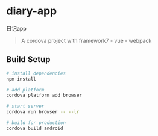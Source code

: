 # diary-app
日记app

> A cordova project with framework7 - vue - webpack

## Build Setup

``` bash
# install dependencies
npm install

# add platform
cordova platform add browser

# start server
cordova run browser -- --lr

# build for production
cordova build android
